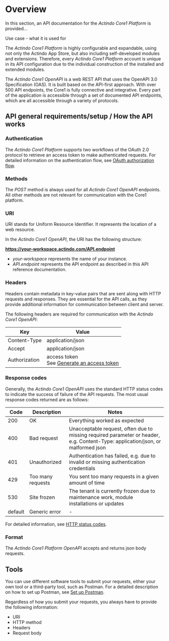 # Overview

[comment]: <> (Diese Info gilt für alle APIs bzw. alle Module. Falls andere Module dokumentiert, darauf verweisen oder auf eine überordnete Ebene verschieben)

In this section, an API documentation for the *Actindo Core1 Platform* is provided...

Use case - what it is used for

The *Actindo Core1 Platform* is highly configurable and expandable, using not only the Actindo App Store, but also including self-developed modules and extensions. Therefore, every *Actindo Core1 Platform* account is unique in its API configuration due to the individual construction of the installed and extended modules.

The *Actindo Core1 OpenAPI* is a web REST API that uses the OpenAPI 3.0 Specification (OAS). It is built based on the API-first approach. With over 500 API endpoints, the Core1 is fully connective and integrative. Every part of the application is accessible through a set of documented API endpoints, which are all accessible through a variety of protocols. 

[comment]: <> (Andere Kompatibilität? SOAP und andere unterstützt? Erwähnenswert? Allgemeine API info, die man noch erwähnen sollte?)

## API general requirements/setup / How the API works 

### Authentication

The *Actindo Core1 Platform* supports two workflows of the OAuth 2.0 protocol to retrieve an access token to make authenticated requests. For detailed information on the authentication flow, see [OAuth authorization flow](02_GetStarted.md#oauth-authorization-flow).

### Methods

The *POST* method is always used for all *Actindo Core1 OpenAPI* endpoints. All other methods are not relevant for communication with the Core1 platform.

### URI

URI stands for Uniform Resource Identifier. It represents the location of a web resource. 

In the *Actindo Core1 OpenAPI*, the URI has the following structure:

**https://your-workspace.actindo.com/API.endpoint**

- *your-workspace* represents the name of your instance.
- *API.endpoint* represents the API endpoint as described in this API reference documentation.

### Headers

Headers contain metadata in key-value pairs that are sent along with HTTP requests and responses. They are essential for the API calls, as they provide additional information for communication between client and server.

The following headers are required for communication with the *Actindo Core1 OpenAPI*:

| Key | Value |
|-----|-------|
| Content-Type  | application/json |
| Accept        | application/json |
| Authorization  | access token <br> See [Generate an access token](./02_GetStarted.md#step-3-generate-an-access-token) |

[comment]: <> (Unsicher, ob das stimmt, und wie authentication/authorization via header/request body funktioniert)

### Response codes

Generally, the *Actindo Core1 OpenAPI* uses the standard HTTP status codes to indicate the success of failure of the API requests. The most usual response codes returned are as follows: 

| Code | Description | Notes |
| ---- | ----------- | ------ |
| 200  | OK          |  Everything worked as expected      |
| 400  | Bad request | Unacceptable request, often due to missing required parameter or  header, e.g. Content-Type: application/json, or malformed json |
| 401  | Unauthorized | Authentication has failed, e.g. due to invalid or missing authentication credentials |
| 429  | Too many requests   | You sent too many requests in a given amount of time |
| 530 | Site frozen | The tenant is currently frozen due to maintenance work, module installations or updates |
| default | Generic error | - | 

For detailed information, see [HTTP status codes](https://en.wikipedia.org/wiki/List_of_HTTP_status_codes "[https://en.wikipedia.org/wiki/List_of_HTTP_status_codes]").

### Format

The *Actindo Core1 Platform OpenAPI* accepts and returns json body requests. 

## Tools

You can use different software tools to submit your requests, either your own tool or a third-party tool, such as Postman. For a detailed description on how to set up Postman, see [Set up Postman](./07_SetUpPostman.md). 

Regardless of how you submit your requests, you always have to provide the following information:

- URI
- HTTP method 
- Headers
- Request body

[comment]: <> (In Postman habe ich session cookie eingestellt, daher brauche authentication nicht mehr. Wie funktioniert es sonst?)


[comment]: <> (Glossary?)
[comment]: <> (API architecture, API request workflow?)
